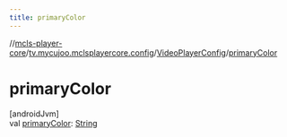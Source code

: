 ```yaml
---
title: primaryColor
---
```

//[mcls-player-core](../../../index.html)/[tv.mycujoo.mclsplayercore.config](../index.html)/[VideoPlayerConfig](index.html)/[primaryColor](primary-color.html)



# primaryColor



[androidJvm]\
val [primaryColor](primary-color.html): [String](https://kotlinlang.org/api/latest/jvm/stdlib/kotlin/-string/index.html)




